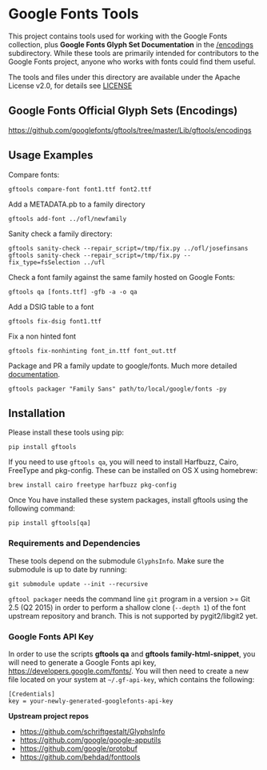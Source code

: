 # Google Fonts Tools

This project contains tools used for working with the Google Fonts collection, plus **Google Fonts Glyph Set Documentation** in the [/encodings](https://github.com/googlefonts/gftools/tree/master/Lib/gftools/encodings) subdirectory. While these tools are primarily intended for contributors to the Google Fonts project, anyone who works with fonts could find them useful.

The tools and files under this directory are available under the Apache License v2.0, for details see [LICENSE](LICENSE)

## Google Fonts Official Glyph Sets (Encodings)

<https://github.com/googlefonts/gftools/tree/master/Lib/gftools/encodings>

## Usage Examples

Compare fonts:

    gftools compare-font font1.ttf font2.ttf

Add a METADATA.pb to a family directory

    gftools add-font ../ofl/newfamily

Sanity check a family directory:

    gftools sanity-check --repair_script=/tmp/fix.py ../ofl/josefinsans
    gftools sanity-check --repair_script=/tmp/fix.py --fix_type=fsSelection ../ufl

Check a font family against the same family hosted on Google Fonts:

    gftools qa [fonts.ttf] -gfb -a -o qa

Add a DSIG table to a font

    gftools fix-dsig font1.ttf

Fix a non hinted font

    gftools fix-nonhinting font_in.ttf font_out.ttf

Package and PR a family update to google/fonts. Much more detailed [documentation](./docs/gftools-packager).

    gftools packager "Family Sans" path/to/local/google/fonts -py

## Installation

Please install these tools using pip:

    pip install gftools

If you need to use `gftools qa`, you will need to install Harfbuzz, Cairo, FreeType and pkg-config. These can be installed on OS X using homebrew:

    brew install cairo freetype harfbuzz pkg-config

Once You have installed these system packages, install gftools using the following command:

    pip install gftools[qa]


### Requirements and Dependencies

These tools depend on the submodule `GlyphsInfo`.
Make sure the submodule is up to date by running:

    git submodule update --init --recursive

`gftool packager` needs the command line `git` program in a version >= Git 2.5 (Q2 2015) in order to perform a shallow clone (`--depth 1`) of the font upstream repository and branch. This is not supported by pygit2/libgit2 yet.

### Google Fonts API Key

In order to use the scripts **gftools qa** and **gftools family-html-snippet**, you will need to generate a Google Fonts api key, https://developers.google.com/fonts/. You will then need to create a new file located on your system at `~/.gf-api-key`, which contains the following:

```
[Credentials]
key = your-newly-generated-googlefonts-api-key

```

**Upstream project repos**

* https://github.com/schriftgestalt/GlyphsInfo
* https://github.com/google/google-apputils
* https://github.com/google/protobuf
* https://github.com/behdad/fonttools
